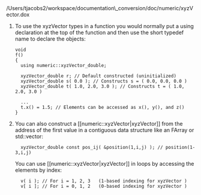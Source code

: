 <!-- --- title:  2 Users 2Tjacobs2 2Workspace 2Documentation Conversion 2Doc 2Numeric 2Xyz Vector 8Dox-Example -->/Users/tjacobs2/workspace/documentation\_conversion/doc/numeric/xyzVector.dox

1.  To use the xyzVector types in a function you would normally put a using declaration at the top of the function and then use the short typedef name to declare the objects:

        void
        f()
        {
          using numeric::xyzVector_double;

          xyzVector_double r; // Default constructed (uninitialized)
          xyzVector_double s( 0.0 ); // Constructs s = ( 0.0, 0.0, 0.0 )
          xyzVector_double t( 1.0, 2.0, 3.0 ); // Constructs t = ( 1.0, 2.0, 3.0 )

          ...
          t.x() = 1.5; // Elements can be accessed as x(), y(), and z()
        }

2.  You can also construct a [[numeric::xyzVector|xyzVector]] from the address of the first value in a contiguous data structure like an FArray or std::vector:

          xyzVector_double const pos_ij( &position(1,i,j) ); // position(1-3,i,j)

    You can use [[numeric::xyzVector|xyzVector]] in loops by accessing the elements by index:

          v( i ); // For i = 1, 2, 3   (1-based indexing for xyzVector )
          v[ i ]; // For i = 0, 1, 2   (0-based indexing for xyzVector )


